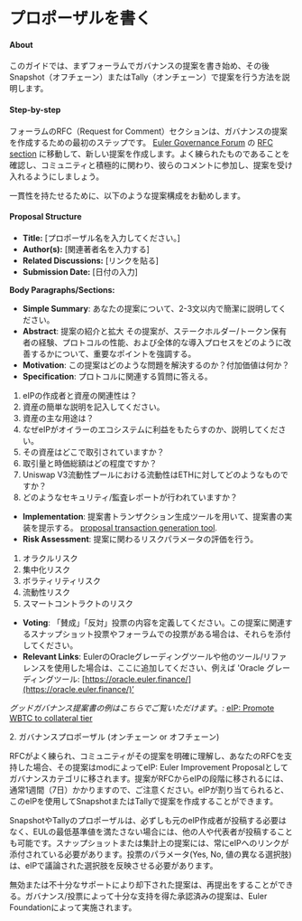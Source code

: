 # プロポーザルを書く

#### About

このガイドでは、まずフォーラムでガバナンスの提案を書き始め、その後Snapshot（オフチェーン）またはTally（オンチェーン）で提案を行う方法を説明します。

#### Step-by-step

フォーラムのRFC（Request for Comment）セクションは、ガバナンスの提案を作成するための最初のステップです。 [Euler Governance Forum](https://forum.euler.finance) の [RFC section](https://forum.euler.finance/c/rfc-request-for-comment/11) に移動して、新しい提案を作成します。よく練られたものであることを確認し、コミュニティと積極的に関わり、彼らのコメントに参加し、提案を受け入れるようにしましょう。

一貫性を持たせるために、以下のような提案構成をお勧めします。

#### Proposal Structure <a href="#proposal-structure-5" id="proposal-structure-5"></a>

* **Title:** \[プロポーザル名を入力してください。]
* **Author(s):** \[関連著者名を入力する]
* **Related Discussions:** \[リンクを貼る]
* **Submission Date:** \[日付の入力]

**Body Paragraphs/Sections:**

* **Simple Summary**: あなたの提案について、2-3文以内で簡潔に説明してください。
* **Abstract**: 提案の紹介と拡大 その提案が、ステークホルダー/トークン保有者の経験、プロトコルの性能、および全体的な導入プロセスをどのように改善するかについて、重要なポイントを強調する。
* **Motivation**: この提案はどのような問題を解決するのか？付加価値は何か？
* **Specification**: プロトコルに関連する質問に答える。

1. eIPの作成者と資産の関連性は？
2. 資産の簡単な説明を記入してください。
3. 資産の主な用途は？
4. なぜeIPがオイラーのエコシステムに利益をもたらすのか、説明してください。&#x20;
5. その資産はどこで取引されていますか？&#x20;
6. 取引量と時価総額はどの程度ですか？&#x20;
7. Uniswap V3流動性プールにおける流動性はETHに対してどのようなものですか？&#x20;
8. どのようなセキュリティ/監査レポートが行われていますか？

* **Implementation**: 提案書トランザクション生成ツールを用いて、提案書の実装を提示する。 [proposal transaction generation tool](https://proposal.euler.finance/).
* **Risk Assessment**: 提案に関わるリスクパラメータの評価を行う。

1. オラクルリスク&#x20;
2. 集中化リスク&#x20;
3. ボラティリティリスク
4. 流動性リスク&#x20;
5. スマートコントラクトのリスク

* **Voting**: 「賛成」「反対」投票の内容を定義してください。この提案に関連するスナップショット投票やフォーラムでの投票がある場合は、それらを添付してください。
* **Relevant Links**: EulerのOracleグレーディングツールや他のツール/リファレンスを使用した場合は、ここに追加してください、例えば 'Oracle グレーディングツール: [https://oracle.euler.finance/](https://oracle.euler.finance/)’

_グッドガバナンス提案書の例はこちらでご覧いただけます_。_:_ [eIP: Promote WBTC to collateral tier](https://forum.euler.finance/t/eip-1-promote-wbtc-to-collateral-tier/27)

2\. ガバナンスプロポーザル (オンチェーン or オフチェーン)

RFCがよく練られ、コミュニティがその提案を明確に理解し、あなたのRFCを支持した場合、その提案はmodによってeIP: Euler Improvement Proposalとしてガバナンスカテゴリに移されます。提案がRFCからeIPの段階に移されるには、通常1週間（7日）かかりますので、ご注意ください。eIPが割り当てられると、このeIPを使用してSnapshotまたはTallyで提案を作成することができます。&#x20;

SnapshotやTallyのプロポーザルは、必ずしも元のeIP作成者が投稿する必要はなく、EULの最低基準値を満たさない場合には、他の人や代表者が投稿することも可能です。スナップショットまたは集計上の提案には、常にeIPへのリンクが添付されている必要があります。投票のパラメータ(Yes, No, 値の異なる選択肢)は、eIPで議論された選択肢を反映させる必要があります。&#x20;

無効または不十分なサポートにより却下された提案は、再提出をすることができる。ガバナンス/投票によって十分な支持を得た承認済みの提案は、Euler Foundationによって実施されます。
